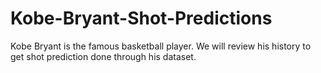 # Kobe-Bryant-Shot-Predictions
Kobe Bryant is the famous basketball player. We will review his history to get shot prediction done through his dataset.
